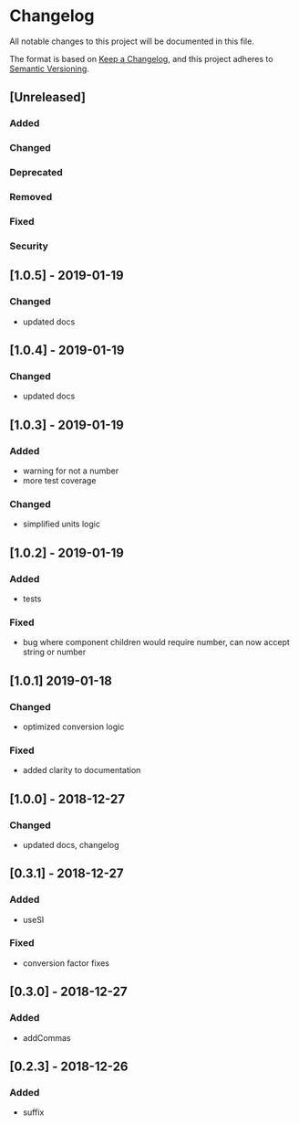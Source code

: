 # Changelog

All notable changes to this project will be documented in this file.

The format is based on [Keep a Changelog](https://keepachangelog.com/en/1.0.0/),
and this project adheres to [Semantic Versioning](https://semver.org/spec/v2.0.0.html).

## [Unreleased]

### Added

### Changed

### Deprecated

### Removed

### Fixed

### Security

## [1.0.5] - 2019-01-19

### Changed

- updated docs

## [1.0.4] - 2019-01-19

### Changed

- updated docs

## [1.0.3] - 2019-01-19

### Added

- warning for not a number
- more test coverage

### Changed

- simplified units logic

## [1.0.2] - 2019-01-19

### Added

- tests

### Fixed

- bug where component children would require number, can now accept string or number

## [1.0.1] 2019-01-18

### Changed

- optimized conversion logic

### Fixed

- added clarity to documentation

## [1.0.0] - 2018-12-27

### Changed

- updated docs, changelog

## [0.3.1] - 2018-12-27

### Added

- useSI

### Fixed

- conversion factor fixes

## [0.3.0] - 2018-12-27

### Added

- addCommas

## [0.2.3] - 2018-12-26

### Added

- suffix

